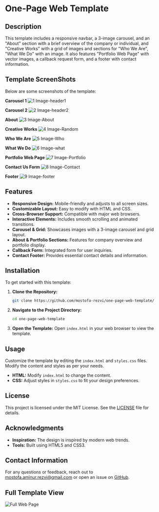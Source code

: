# One-Page Web Template



## Description

This template includes a responsive navbar, a 3-image carousel, and  an "About" section with a brief overview of the company or individual, and "Creative Works" with a grid of images and sections for "Who We Are", "What We Do" with an image. It also features "Portfolio Web Page" with vector images, a callback request form, and a footer with contact information.



## Template ScreenShots

Below are some screenshots of the template:


  **Carousel 1**
  ![1 Image-header1](https://github.com/user-attachments/assets/1318f4a2-0cdf-4b09-9702-48787aa448b8)


  **Carousel 2**
![2 Image-header2](https://github.com/user-attachments/assets/cb6e2c27-3b9d-4c47-8126-b616dca835ab)

  
  **About**
![3 Image-About](https://github.com/user-attachments/assets/7f278953-9586-4e2d-b6ad-7f0f3eb8beb0)


  **Creative Works**
![4 Image-Random](https://github.com/user-attachments/assets/83b04544-8dcc-48b6-8af6-11b4da051f73)


  **Who We Are**
![5 Image-Who](https://github.com/user-attachments/assets/99e802c6-34c4-4caa-b8bf-90e34603f79a)


  **What We Do**
![6 Image-what](https://github.com/user-attachments/assets/f9f5d5f1-0a36-4c79-ada5-1d5f59f1abf6)


  **Portfolio Web Page**
![7 Image-Portfolio](https://github.com/user-attachments/assets/a1ed5781-071e-44be-9ecc-4bf33856ade6)


  **Contact Us Form**
![8 Image-Contact](https://github.com/user-attachments/assets/0f298d2d-4abc-410b-9e6d-cda70601e588)


  **Footer**
![9 Image-footer](https://github.com/user-attachments/assets/f8cf5374-7985-45f3-b395-85a799bc4a29)


## Features
- **Responsive Design:** Mobile-friendly and adjusts to all screen sizes.
- **Customizable Layout:** Easy to modify with HTML and CSS.
- **Cross-Browser Support:** Compatible with major web browsers.
- **Interactive Elements:** Includes smooth scrolling and animated transitions.
- **Carousel & Grid:** Showcases images with a 3-image carousel and grid layout.
- **About & Portfolio Sections:** Features for company overview and portfolio display.
- **Callback Form:** Integrated form for user inquiries.
- **Contact Footer:** Provides essential contact details and information.


## Installation
To get started with this template:

1. **Clone the Repository:**
    ```bash
    git clone https://github.com/mostofa-rezvi/one-page-web-template/
    ```

2. **Navigate to the Project Directory:**
    ```bash
    cd one-page-web-template
    ```

3. **Open the Template:**
    Open `index.html` in your web browser to view the template.


## Usage
Customize the template by editing the `index.html` and `styles.css` files. Modify the content and styles as per your needs.

- **HTML:** Modify `index.html` to change the content.
- **CSS:** Adjust styles in `styles.css` to fit your design preferences.


## License
This project is licensed under the MIT License. See the [LICENSE](LICENSE) file for details.

## Acknowledgments
- **Inspiration:** The design is inspired by modern web trends.
- **Tools:** Built using HTML5 and CSS3.

## Contact Information
For any questions or feedback, reach out to [mostofa.aminur.rezvi@gmail.com](mailto:mostofa.aminur.rezvi@gmail.com) or open an issue on [GitHub](https://github.com/mostofa-rezvi/one-page-web-template/).




## Full Template View
![Full Web Page](https://github.com/user-attachments/assets/608023bb-662d-4a3c-86e1-f9ca57aa1fbf)
